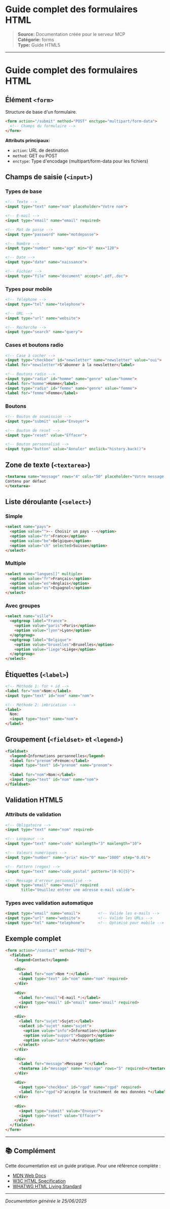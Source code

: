 # Guide complet des formulaires HTML

> **Source:** Documentation créée pour le serveur MCP  
> **Catégorie:** forms  
> **Type:** Guide HTML5

---

# Guide complet des formulaires HTML

## Élément `<form>`

Structure de base d'un formulaire.
```html
<form action="/submit" method="POST" enctype="multipart/form-data">
  <!-- Champs du formulaire -->
</form>
```

**Attributs principaux:**
- `action`: URL de destination
- `method`: GET ou POST
- `enctype`: Type d'encodage (multipart/form-data pour les fichiers)

## Champs de saisie (`<input>`)

### Types de base
```html
<!-- Texte -->
<input type="text" name="nom" placeholder="Votre nom">

<!-- E-mail -->
<input type="email" name="email" required>

<!-- Mot de passe -->
<input type="password" name="motdepasse">

<!-- Nombre -->
<input type="number" name="age" min="0" max="120">

<!-- Date -->
<input type="date" name="naissance">

<!-- Fichier -->
<input type="file" name="document" accept=".pdf,.doc">
```

### Types pour mobile
```html
<!-- Téléphone -->
<input type="tel" name="telephone">

<!-- URL -->
<input type="url" name="website">

<!-- Recherche -->
<input type="search" name="query">
```

### Cases et boutons radio
```html
<!-- Case à cocher -->
<input type="checkbox" id="newsletter" name="newsletter" value="oui">
<label for="newsletter">S'abonner à la newsletter</label>

<!-- Boutons radio -->
<input type="radio" id="homme" name="genre" value="homme">
<label for="homme">Homme</label>
<input type="radio" id="femme" name="genre" value="femme">
<label for="femme">Femme</label>
```

### Boutons
```html
<!-- Bouton de soumission -->
<input type="submit" value="Envoyer">

<!-- Bouton de reset -->
<input type="reset" value="Effacer">

<!-- Bouton personnalisé -->
<input type="button" value="Annuler" onclick="history.back()">
```

## Zone de texte (`<textarea>`)

```html
<textarea name="message" rows="4" cols="50" placeholder="Votre message...">
Contenu par défaut
</textarea>
```

## Liste déroulante (`<select>`)

### Simple
```html
<select name="pays">
  <option value="">-- Choisir un pays --</option>
  <option value="fr">France</option>
  <option value="be">Belgique</option>
  <option value="ch" selected>Suisse</option>
</select>
```

### Multiple
```html
<select name="langues[]" multiple>
  <option value="fr">Français</option>
  <option value="en">Anglais</option>
  <option value="es">Espagnol</option>
</select>
```

### Avec groupes
```html
<select name="ville">
  <optgroup label="France">
    <option value="paris">Paris</option>
    <option value="lyon">Lyon</option>
  </optgroup>
  <optgroup label="Belgique">
    <option value="bruxelles">Bruxelles</option>
    <option value="liege">Liège</option>
  </optgroup>
</select>
```

## Étiquettes (`<label>`)

```html
<!-- Méthode 1: for + id -->
<label for="nom">Nom:</label>
<input type="text" id="nom" name="nom">

<!-- Méthode 2: imbrication -->
<label>
  Nom:
  <input type="text" name="nom">
</label>
```

## Groupement (`<fieldset>` et `<legend>`)

```html
<fieldset>
  <legend>Informations personnelles</legend>
  <label for="prenom">Prénom:</label>
  <input type="text" id="prenom" name="prenom">
  
  <label for="nom">Nom:</label>
  <input type="text" id="nom" name="nom">
</fieldset>
```

## Validation HTML5

### Attributs de validation
```html
<!-- Obligatoire -->
<input type="text" name="nom" required>

<!-- Longueur -->
<input type="text" name="code" minlength="3" maxlength="10">

<!-- Valeurs numériques -->
<input type="number" name="prix" min="0" max="1000" step="0.01">

<!-- Pattern (regex) -->
<input type="text" name="code_postal" pattern="[0-9]{5}">

<!-- Message d'erreur personnalisé -->
<input type="email" name="email" required 
       title="Veuillez entrer une adresse e-mail valide">
```

### Types avec validation automatique
```html
<input type="email" name="email">        <!-- Valide les e-mails -->
<input type="url" name="website">        <!-- Valide les URLs -->
<input type="tel" name="telephone">      <!-- Optimisé pour mobile -->
```

## Exemple complet

```html
<form action="/contact" method="POST">
  <fieldset>
    <legend>Contact</legend>
    
    <div>
      <label for="nom">Nom *:</label>
      <input type="text" id="nom" name="nom" required>
    </div>
    
    <div>
      <label for="email">E-mail *:</label>
      <input type="email" id="email" name="email" required>
    </div>
    
    <div>
      <label for="sujet">Sujet:</label>
      <select id="sujet" name="sujet">
        <option value="info">Information</option>
        <option value="support">Support</option>
        <option value="autre">Autre</option>
      </select>
    </div>
    
    <div>
      <label for="message">Message *:</label>
      <textarea id="message" name="message" rows="5" required></textarea>
    </div>
    
    <div>
      <input type="checkbox" id="rgpd" name="rgpd" required>
      <label for="rgpd">J'accepte le traitement de mes données *</label>
    </div>
    
    <div>
      <input type="submit" value="Envoyer">
      <input type="reset" value="Effacer">
    </div>
  </fieldset>
</form>
```


---

## 📚 Complément

Cette documentation est un guide pratique. Pour une référence complète :
- [MDN Web Docs](https://developer.mozilla.org/fr/docs/Web/HTML)
- [W3C HTML Specification](https://www.w3.org/TR/html52/)
- [WHATWG HTML Living Standard](https://html.spec.whatwg.org/)

---
*Documentation générée le 25/06/2025*
